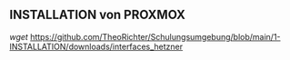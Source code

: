 ## INSTALLATION von PROXMOX

_wget_ https://github.com/TheoRichter/Schulungsumgebung/blob/main/1-INSTALLATION/downloads/interfaces_hetzner